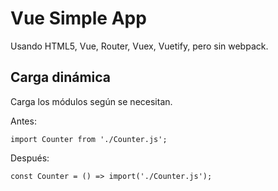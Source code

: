 # Vue Simple App

Usando HTML5, Vue, Router, Vuex, Vuetify, pero sin webpack.

## Carga dinámica

Carga los módulos según se necesitan.

Antes:
```
import Counter from './Counter.js';
```

Después:
```
const Counter = () => import('./Counter.js');
```